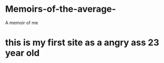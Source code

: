 # Memoirs-of-the-average-
A memoir of me 
<h1>this is my first site as a angry ass 23 year old </h1>